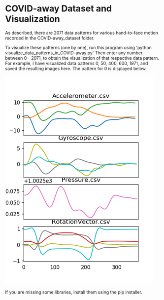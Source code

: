 # COVID-away Dataset and Visualization

As described, there are 2071 data patterns for various hand-to-face motion recorded in the COVID-away_dataset folder. 

To visualize these patterns (one by one), run this program using 'python visualize_data_patterns_in_COVID-away.py'
Then enter any number between 0 - 2071, to obtain the visualization of that respective data pattern. For example, I have visualized data patterns 0, 50, 400, 600, 1971, and saved the resulting images here. The pattern for 0 is displayed below.

![alt text](https://github.com/bharathsudharsan/COVID-away/blob/master/COVID-away_dataset_visualization/0.png)

If you are missing some libraries, install them using the pip installer.
